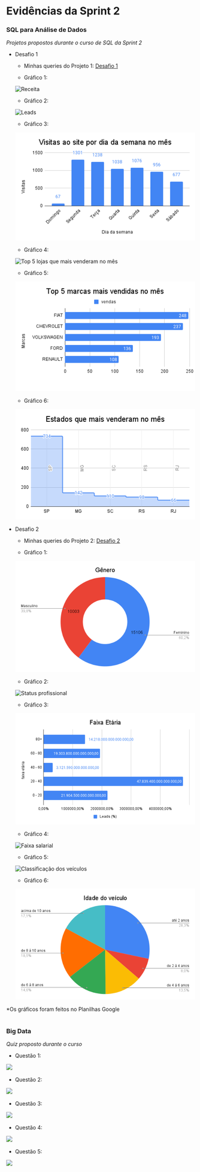 #
# Evidências da Sprint 2

### SQL para Análise de Dados

*Projetos propostos durante o curso de SQL da Sprint 2*

* Desafio 1

  - Minhas queries do Projeto 1: [Desafio 1](https://github.com/catarwnalud/pbCompass/blob/d2cc18f3b77c1f2e7c6adc50d825462727bb9abe/sprint_2/evid%C3%AAncias/desafio1.txt)

  - Gráfico 1: 
  
  ![Receita](https://github.com/catarwnalud/pbCompass/blob/d2cc18f3b77c1f2e7c6adc50d825462727bb9abe/sprint_2/evid%C3%AAncias/receita.png)

  - Gráfico 2: 
  
  ![Leads](https://github.com/catarwnalud/pbCompass/blob/d2cc18f3b77c1f2e7c6adc50d825462727bb9abe/sprint_2/evid%C3%AAncias/leads.png)

  - Gráfico 3: 
  
  ![Visitas ao site por dia da semana](https://github.com/catarwnalud/pbCompass/blob/d2cc18f3b77c1f2e7c6adc50d825462727bb9abe/sprint_2/evid%C3%AAncias/visitas%20ao%20site%20por%20dia%20da%20semana%20no%20m%C3%AAs.png)

  - Gráfico 4:
  
  ![Top 5 lojas que mais venderam no mês](https://github.com/catarwnalud/pbCompass/blob/d2cc18f3b77c1f2e7c6adc50d825462727bb9abe/sprint_2/evid%C3%AAncias/top%205%20lojas%20que%20mais%20venderam.png)

  - Gráfico 5: 
  
  ![Top 5 marcas que mais venderam no mês](https://github.com/catarwnalud/pbCompass/blob/d2cc18f3b77c1f2e7c6adc50d825462727bb9abe/sprint_2/evid%C3%AAncias/top%205%20marcas%20mais%20vendidas%20no%20m%C3%AAs.png)

  - Gráfico 6: 
  
  ![Estados que mais venderam no mês](https://github.com/catarwnalud/pbCompass/blob/d2cc18f3b77c1f2e7c6adc50d825462727bb9abe/sprint_2/evid%C3%AAncias/estados%20que%20mais%20venderam%20no%20m%C3%AAs.png)

* Desafio 2

  - Minhas queries do Projeto 2: [Desafio 2](https://github.com/catarwnalud/pbCompass/blob/d2cc18f3b77c1f2e7c6adc50d825462727bb9abe/sprint_2/evid%C3%AAncias/desafio2.txt)

  - Gráfico 1: 
  
  ![Genêro dos clientes](https://github.com/catarwnalud/pbCompass/blob/d2cc18f3b77c1f2e7c6adc50d825462727bb9abe/sprint_2/evid%C3%AAncias/g%C3%AAnero.png)

  - Gráfico 2: 
  
  ![Status profissional](https://github.com/catarwnalud/pbCompass/blob/d2cc18f3b77c1f2e7c6adc50d825462727bb9abe/sprint_2/evid%C3%AAncias/status%20profissional.png)

  - Gráfico 3: 
  
  ![Faixa etária](https://github.com/catarwnalud/pbCompass/blob/d2cc18f3b77c1f2e7c6adc50d825462727bb9abe/sprint_2/evid%C3%AAncias/faixa%20et%C3%A1ria.png)

  - Gráfico 4: 
  
  ![Faixa salarial](https://github.com/catarwnalud/pbCompass/blob/d2cc18f3b77c1f2e7c6adc50d825462727bb9abe/sprint_2/evid%C3%AAncias/faixa%20salarial.png)

  - Gráfico 5: 
  
  ![Classificação dos veículos](https://github.com/catarwnalud/pbCompass/blob/d2cc18f3b77c1f2e7c6adc50d825462727bb9abe/sprint_2/evid%C3%AAncias/estado%20do%20veiculo.png)

  - Gráfico 6: 
  
  ![Idade dos veículos](https://github.com/catarwnalud/pbCompass/blob/d2cc18f3b77c1f2e7c6adc50d825462727bb9abe/sprint_2/evid%C3%AAncias/idade%20do%20ve%C3%ADculo.png)

 *Os gráficos foram feitos no Planilhas Google

#

### Big Data

*Quiz proposto durante o curso*

  - Questão 1: 
  
  ![](https://github.com/catarwnalud/pbCompass/blob/fff59a4869c0f3d6a1c2a6f926d72781bcb433ff/sprint_2/evid%C3%AAncias/questaoBD1.png)

  - Questão 2:
  
   ![](https://github.com/catarwnalud/pbCompass/blob/fff59a4869c0f3d6a1c2a6f926d72781bcb433ff/sprint_2/evid%C3%AAncias/questaoBD2.png)

  - Questão 3: 
  
  ![](https://github.com/catarwnalud/pbCompass/blob/fff59a4869c0f3d6a1c2a6f926d72781bcb433ff/sprint_2/evid%C3%AAncias/questaoBD3.png)

  - Questão 4: 
  
  ![](https://github.com/catarwnalud/pbCompass/blob/fff59a4869c0f3d6a1c2a6f926d72781bcb433ff/sprint_2/evid%C3%AAncias/questaoBD4.png)

  - Questão 5: 
  
  ![](https://github.com/catarwnalud/pbCompass/blob/fff59a4869c0f3d6a1c2a6f926d72781bcb433ff/sprint_2/evid%C3%AAncias/questaoBD5.png)

#
